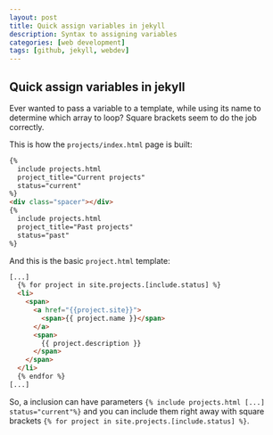 ```yaml
---
layout: post
title: Quick assign variables in jekyll
description: Syntax to assigning variables
categories: [web development]
tags: [github, jekyll, webdev]
---
```


## Quick assign variables in jekyll

Ever wanted to pass a variable to a template, while using its name to determine which array to loop?
Square brackets seem to do the job correctly.

This is how the `projects/index.html` page is built:

```html
{%
  include projects.html
  project_title="Current projects"
  status="current"
%}
<div class="spacer"></div>
{%
  include projects.html
  project_title="Past projects"
  status="past"
%}
```

And this is the basic `project.html` template:
```html
[...]
  {% for project in site.projects.[include.status] %}
  <li>
    <span>
      <a href="{{project.site}}">
        <span>{{ project.name }}</span>
      </a>
      <span>
        {{ project.description }}
      </span>
    </span>
  </li>
  {% endfor %}
[...]
```

So, a inclusion can have parameters `{% include projects.html [...] status="current"%}` and you can include them right away with square brackets `{% for project in site.projects.[include.status] %}`.
